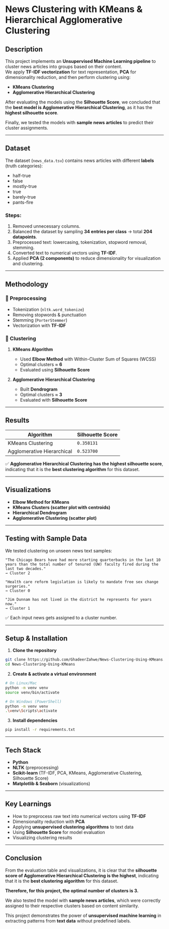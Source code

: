 # News Clustering with KMeans & Hierarchical Agglomerative Clustering  

##  Description  
This project implements an **Unsupervised Machine Learning pipeline** to cluster news articles into groups based on their content.  
We apply **TF-IDF vectorization** for text representation, **PCA** for dimensionality reduction, and then perform clustering using:  
- **KMeans Clustering**  
- **Agglomerative Hierarchical Clustering**  

After evaluating the models using the **Silhouette Score**, we concluded that the **best model is Agglomerative Hierarchical Clustering**, as it has the **highest silhouette score**.  

Finally, we tested the models with **sample news articles** to predict their cluster assignments.  

---

##  Dataset  
The dataset (`news_data.tsv`) contains news articles with different **labels** (truth categories):  
- half-true  
- false  
- mostly-true  
- true  
- barely-true  
- pants-fire  

### Steps:  
1. Removed unnecessary columns.  
2. Balanced the dataset by sampling **34 entries per class** → total **204 datapoints**.  
3. Preprocessed text: lowercasing, tokenization, stopword removal, stemming.  
4. Converted text to numerical vectors using **TF-IDF**.  
5. Applied **PCA (2 components)** to reduce dimensionality for visualization and clustering.  

---

## Methodology  

### 🔹 Preprocessing  
- Tokenization (`nltk.word_tokenize`)  
- Removing stopwords & punctuation  
- Stemming (`PorterStemmer`)  
- Vectorization with **TF-IDF**  

### 🔹 Clustering  
1. **KMeans Algorithm**  
   - Used **Elbow Method** with Within-Cluster Sum of Squares (WCSS)  
   - Optimal clusters ≈ **6**  
   - Evaluated using **Silhouette Score**  

2. **Agglomerative Hierarchical Clustering**  
   - Built **Dendrogram**  
   - Optimal clusters ≈ **3**  
   - Evaluated with **Silhouette Score**  

---

## Results  

| Algorithm                        | Silhouette Score |
|----------------------------------|------------------|
| KMeans Clustering                | `0.358131`       |
| Agglomerative Hierarchical       | `0.523700`       |

✅ **Agglomerative Hierarchical Clustering has the highest silhouette score**, indicating that it is the **best clustering algorithm** for this dataset.  

---

## Visualizations  

- **Elbow Method for KMeans**  
- **KMeans Clusters (scatter plot with centroids)**  
- **Hierarchical Dendrogram**  
- **Agglomerative Clustering (scatter plot)**  

---

## Testing with Sample Data  

We tested clustering on unseen news text samples:  

```text
"The Chicago Bears have had more starting quarterbacks in the last 10 years than the total number of tenured (UW) faculty fired during the last two decades."  
→ Cluster 2  

"Health care reform legislation is likely to mandate free sex change surgeries."  
→ Cluster 0  

"Jim Dunnam has not lived in the district he represents for years now."  
→ Cluster 1
```
✅ Each input news gets assigned to a cluster number.

---

## Setup & Installation  

1. **Clone the repository**  
```bash
git clone https://github.com/GhadeerZahwe/News-Clustering-Using-KMeans.git
cd News-Clustering-Using-KMeans
```
2. **Create & activate a virtual environment**  
```bash
# On Linux/Mac
python -m venv venv
source venv/bin/activate

# On Windows (PowerShell)
python -m venv venv
.\venv\Scripts\activate
```
3. **Install dependencies**  
```bash
pip install -r requirements.txt
```
---
## Tech Stack

- **Python**
- **NLTK** (preprocessing)
- **Scikit-learn** (TF-IDF, PCA, KMeans, Agglomerative Clustering, Silhouette Score)
- **Matplotlib & Seaborn** (visualizations)

---

## Key Learnings

- How to preprocess raw text into numerical vectors using **TF-IDF**
- Dimensionality reduction with **PCA**
- Applying **unsupervised clustering algorithms** to text data
- Using **Silhouette Score** for model evaluation
- Visualizing clustering results

---

## Conclusion

From the evaluation table and visualizations, it is clear that the **silhouette score of Agglomerative Hierarchical Clustering is the highest**, indicating that it is the **best clustering algorithm** for this dataset.

**Therefore, for this project, the optimal number of clusters is 3.**

We also tested the model with **sample news articles**, which were correctly assigned to their respective clusters based on content similarity.

This project demonstrates the power of **unsupervised machine learning** in extracting patterns from **text data** without predefined labels.


